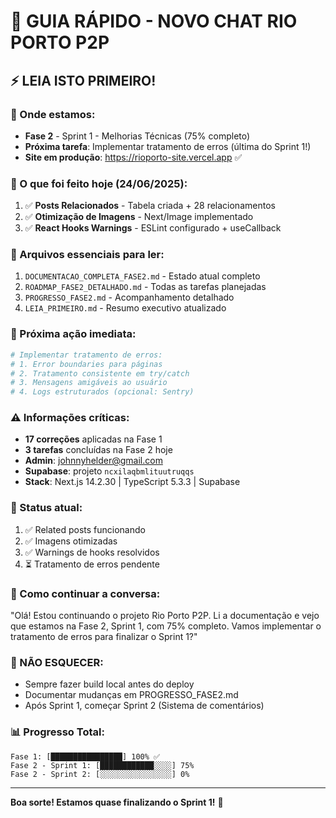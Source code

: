 # 🚀 GUIA RÁPIDO - NOVO CHAT RIO PORTO P2P

## ⚡ LEIA ISTO PRIMEIRO!

### 📍 Onde estamos:
- **Fase 2** - Sprint 1 - Melhorias Técnicas (75% completo)
- **Próxima tarefa**: Implementar tratamento de erros (última do Sprint 1!)
- **Site em produção**: https://rioporto-site.vercel.app ✅

### 🎉 O que foi feito hoje (24/06/2025):
1. ✅ **Posts Relacionados** - Tabela criada + 28 relacionamentos
2. ✅ **Otimização de Imagens** - Next/Image implementado
3. ✅ **React Hooks Warnings** - ESLint configurado + useCallback

### 📁 Arquivos essenciais para ler:
1. `DOCUMENTACAO_COMPLETA_FASE2.md` - Estado atual completo
2. `ROADMAP_FASE2_DETALHADO.md` - Todas as tarefas planejadas
3. `PROGRESSO_FASE2.md` - Acompanhamento detalhado
4. `LEIA_PRIMEIRO.md` - Resumo executivo atualizado

### 🎯 Próxima ação imediata:
```bash
# Implementar tratamento de erros:
# 1. Error boundaries para páginas
# 2. Tratamento consistente em try/catch
# 3. Mensagens amigáveis ao usuário
# 4. Logs estruturados (opcional: Sentry)
```

### ⚠️ Informações críticas:
- **17 correções** aplicadas na Fase 1
- **3 tarefas** concluídas na Fase 2 hoje
- **Admin**: johnnyhelder@gmail.com
- **Supabase**: projeto `ncxilaqbmlituutruqqs`
- **Stack**: Next.js 14.2.30 | TypeScript 5.3.3 | Supabase

### 🔧 Status atual:
1. ✅ Related posts funcionando
2. ✅ Imagens otimizadas
3. ✅ Warnings de hooks resolvidos
4. ⏳ Tratamento de erros pendente

### 💬 Como continuar a conversa:
"Olá! Estou continuando o projeto Rio Porto P2P. Li a documentação e vejo que estamos na Fase 2, Sprint 1, com 75% completo. Vamos implementar o tratamento de erros para finalizar o Sprint 1?"

### 🚨 NÃO ESQUECER:
- Sempre fazer build local antes do deploy
- Documentar mudanças em PROGRESSO_FASE2.md
- Após Sprint 1, começar Sprint 2 (Sistema de comentários)

### 📊 Progresso Total:
```
Fase 1: [████████████████] 100% ✅
Fase 2 - Sprint 1: [████████████░░░░] 75%
Fase 2 - Sprint 2: [░░░░░░░░░░░░░░░░] 0%
```

---

**Boa sorte! Estamos quase finalizando o Sprint 1!** 🎉
